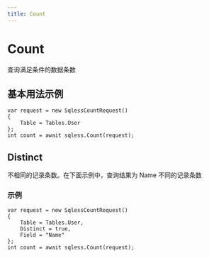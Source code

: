 ```yaml
---
title: Count
---
```


# Count

查询满足条件的数据条数

## 基本用法示例

```CSharp
var request = new SqlessCountRequest()
{
    Table = Tables.User
};
int count = await sqless.Count(request);
```

## Distinct

不相同的记录条数。在下面示例中，查询结果为 Name 不同的记录条数

### 示例

```CSharp
var request = new SqlessCountRequest()
{
    Table = Tables.User,
    Distinct = true,
    Field = "Name"
};
int count = await sqless.Count(request);
```
